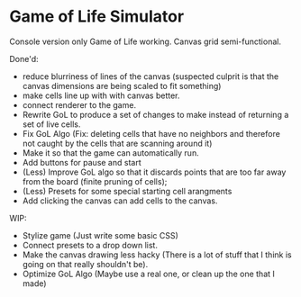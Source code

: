 # Game of Life Simulator
Console version only Game of Life working.
Canvas grid semi-functional.

Done'd:
- reduce blurriness of lines of the canvas (suspected culprit is that the canvas dimensions are being scaled to fit something)
- make cells line up with with canvas better.
- connect renderer to the game.
- Rewrite GoL to produce a set of changes to make instead of returning a set of live cells.
- Fix GoL Algo (Fix: deleting cells that have no neighbors and therefore not caught by the cells that are scanning around it)
- Make it so that the game can automatically run.
- Add buttons for pause and start
- (Less) Improve GoL algo so that it discards points that are too far away from the board (finite pruning of cells);
- (Less) Presets for some special starting cell arangments
- Add clicking the canvas can add cells to the canvas.

WIP:
- Stylize game (Just write some basic CSS)
- Connect presets to a drop down list.
- Make the canvas drawing less hacky (There is a lot of stuff that I think is going on that really shouldn't be).
- Optimize GoL Algo (Maybe use a real one, or clean up the one that I made)